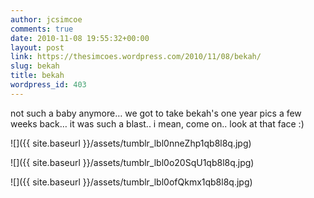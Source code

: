 ```yaml
---
author: jcsimcoe
comments: true
date: 2010-11-08 19:55:32+00:00
layout: post
link: https://thesimcoes.wordpress.com/2010/11/08/bekah/
slug: bekah
title: bekah
wordpress_id: 403
---
```


not such a baby anymore… we got to take bekah's one year pics a few weeks back… it was such a blast.. i mean, come on.. look at that face :)




![]({{ site.baseurl }}/assets/tumblr_lbl0nneZhp1qb8l8q.jpg)




![]({{ site.baseurl }}/assets/tumblr_lbl0o20SqU1qb8l8q.jpg)




![]({{ site.baseurl }}/assets/tumblr_lbl0ofQkmx1qb8l8q.jpg)
